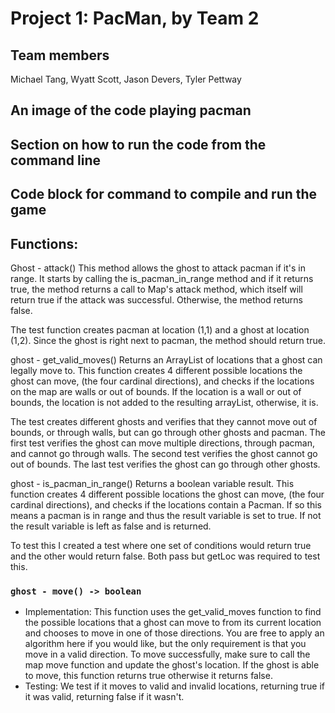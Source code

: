 # Project 1: PacMan, by Team 2

## Team members
Michael Tang, Wyatt Scott, Jason Devers, Tyler Pettway

## An image of the code playing pacman
## Section on how to run the code from the command line
## Code block for command to compile and run the game
## Functions:
Ghost - attack()
This method allows the ghost to attack pacman if it's in range. It starts by calling the is_pacman_in_range method and if it returns true, the method returns a call to Map's attack method, which itself will return true if the attack was successful. Otherwise, the method returns false.

The test function creates pacman at location (1,1) and a ghost at location (1,2). Since the ghost is right next to pacman, the method should return true.

ghost - get_valid_moves()
Returns an ArrayList of locations that a ghost can legally move to.
This function creates 4 different possible locations the ghost can move, (the four cardinal directions), and checks if the locations on the map are walls or out of bounds. If the location is a wall or out of bounds, the location is not added to the resulting arrayList, otherwise, it is.

The test creates different ghosts and verifies that they cannot move out of bounds, or through walls, but can go through other ghosts and pacman. The first test verifies the ghost can move multiple directions, through pacman, and cannot go through walls.
The second test verifies the ghost cannot go out of bounds.
The last test verifies the ghost can go through other ghosts.

ghost - is_pacman_in_range()
Returns a boolean variable result.
This function creates 4 different possible locations the ghost can move, (the four cardinal directions), and checks if the locations contain a Pacman. If so this means a pacman is in range and thus the result variable is set to true. If not the result variable is left as false and is returned.

To test this I created a test where one set of conditions would return true and the other would return false. Both pass but getLoc was required to test this. 

### `ghost - move() -> boolean`
- Implementation: This function uses the get_valid_moves function to find the possible locations that a ghost can move to from its current location and chooses to move in one of those directions. You are free to apply an algorithm here if you would like, but the only requirement is that you move in a valid direction. To move successfully, make sure to call the map move function and update the ghost's location. If the ghost is able to move, this function returns true otherwise it returns false.
- Testing: We test if it moves to valid and invalid locations, returning true if it was valid, returning false if it wasn't.

